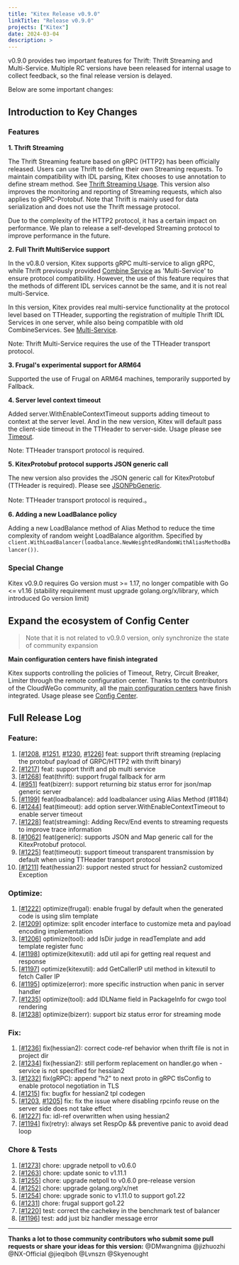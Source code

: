 ```yaml
---
title: "Kitex Release v0.9.0"
linkTitle: "Release v0.9.0"
projects: ["Kitex"]
date: 2024-03-04
description: >
---
```


v0.9.0 provides two important features for Thrift: Thrift Streaming and Multi-Service. Multiple RC versions have been released for internal usage to collect feedback, so the final release version is delayed.

Below are some important changes:

## **Introduction to Key Changes**

### Features
**1. Thrift Streaming**

The Thrift Streaming feature based on gRPC (HTTP2) has been officially released. Users can use Thrift to define their own Streaming requests. To maintain compatibility with IDL parsing, Kitex chooses to use annotation to define stream method. See [Thrift Streaming Usage](/docs/kitex/tutorials/basic-feature/protocol/transport-streaming/thrift_streaming/). This version also improves the monitoring and reporting of Streaming requests, which also applies to gRPC-Protobuf. Note that Thrift is mainly used for data serialization and does not use the Thrift message protocol.

Due to the complexity of the HTTP2 protocol, it has a certain impact on performance. We plan to release a self-developed Streaming protocol to improve performance in the future.

**2. Full Thrift MultiService support**

In the v0.8.0 version, Kitex supports gRPC multi-service to align gRPC, while Thrift previously provided [Combine Service](/docs/kitex/tutorials/code-gen/combine_service/) as 'Multi-Service' to ensure protocol compatibility. However, the use of this feature requires that the methods of different IDL services cannot be the same, and it is not real multi-Service.

In this version, Kitex provides real multi-service functionality at the protocol level based on TTHeader, supporting the registration of multiple Thrift IDL Services in one server, while also being compatible with old CombineServices. See [Multi-Service](/docs/kitex/tutorials/advanced-feature/multi_service/).

Note: Thrift Multi-Service requires the use of the TTHeader transport protocol.

**3. Frugal's experimental support for ARM64**

Supported the use of Frugal on ARM64 machines, temporarily supported by Fallback.

**4. Server level context timeout**

Added server.WithEnableContextTimeout supports adding timeout to context at the server level. And in the new version, Kitex will default pass the client-side timeout in the TTHeader to server-side.  Usage please see [Timeout](/docs/kitex/tutorials/service-governance/timeout/).

Note: TTHeader transport protocol is required.

**5. KitexProtobuf protocol supports JSON generic call**

The new version also provides the JSON generic call for KitexProtobuf (TTHeader is required). Please see [JSONPbGeneric](/docs/kitex/tutorials/advanced-feature/generic-call/basic_usage/#jsonpbgeneric).

Note: TTHeader transport protocol is required.。

**6. Adding a new LoadBalance policy**

Adding a new LoadBalance method of Alias Method to reduce the time complexity of random weight LoadBalance algorithm. Specified by `client.WithLoadBalancer(loadbalance.NewWeightedRandomWithAliasMethodBalancer())`.



### Special Change

Kitex v0.9.0 requires Go version must >= 1.17, no longer compatible with Go <= v1.16 (stability requirement must upgrade golang.org/x/library, which introduced Go version limit)

## **Expand the ecosystem of Config Center**

> Note that it is not related to v0.9.0 version, only synchronize the state of community expansion

**Main configuration centers have finish integrated**

Kitex supports controlling the policies of Timeout, Retry, Circuit Breaker, Limiter through the remote configuration center. Thanks to the contributors of the CloudWeGo community, all the [main configuration centers](/docs/kitex/tutorials/service-governance/config-center/) have finish integrated. Usage please see [Config Center](/docs/kitex/tutorials/service-governance/config-center/).

## **Full Release Log**

### Feature:
1. [[#1208](https://github.com/cloudwego/kitex/pull/1208), [#1251](https://github.com/cloudwego/kitex/pull/1251), [#1230](https://github.com/cloudwego/kitex/pull/1230), [#1226](https://github.com/cloudwego/kitex/pull/1226)] feat: support thrift streaming (replacing the protobuf payload of GRPC/HTTP2 with thrift binary)
2. [[#1217](https://github.com/cloudwego/kitex/pull/1217)] feat: support thrift and pb multi service
3. [[#1268](https://github.com/cloudwego/kitex/pull/1268)] feat(thrift): support frugal fallback for arm
4. [[#951](https://github.com/cloudwego/kitex/pull/951)] feat(bizerr): support returning biz status error for json/map generic server
5. [[#1199](https://github.com/cloudwego/kitex/pull/1199)] feat(loadbalance): add loadbalancer using Alias Method (#1184)
6. [[#1244](https://github.com/cloudwego/kitex/pull/1244)] feat(timeout): add option server.WithEnableContextTimeout to enable server timeout
7. [[#1228](https://github.com/cloudwego/kitex/pull/1228)] feat(streaming): Adding Recv/End events to streaming requests to improve trace information
8. [[#1062](https://github.com/cloudwego/kitex/pull/1062)] feat(generic): supports JSON and Map generic call for the KitexProtobuf protocol.
9. [[#1225](https://github.com/cloudwego/kitex/pull/1225)] feat(timeout): support timeout transparent transmission by default when using TTHeader transport protocol
10. [[#1211](https://github.com/cloudwego/kitex/pull/1211)] feat(hessian2): support nested struct for hessian2 customized Exception

### Optimize:
1. [[#1222](https://github.com/cloudwego/kitex/pull/1222)] optimize(frugal): enable frugal by default when the generated code is using slim template
2. [[#1209](https://github.com/cloudwego/kitex/pull/1209)] optimize: split encoder interface to customize meta and payload encoding implementation
3. [[#1206](https://github.com/cloudwego/kitex/pull/1206)] optimize(tool): add IsDir judge in readTemplate and add template register func
4. [[#1198](https://github.com/cloudwego/kitex/pull/1198)] optimize(kitexutil): add util api for getting real request and response
5. [[#1197](https://github.com/cloudwego/kitex/pull/1197)] optimize(kitexutil): add GetCallerIP util method in kitexutil to fetch Caller IP
6. [[#1195](https://github.com/cloudwego/kitex/pull/1195)] optimize(error): more specific instruction when panic in server handler
7. [[#1235](https://github.com/cloudwego/kitex/pull/1235)] optimize(tool): add IDLName field in PackageInfo for cwgo tool rendering
8. [[#1238](https://github.com/cloudwego/kitex/pull/1238)] optimize(bizerr): support biz status error for streaming mode

### Fix:
1. [[#1236](https://github.com/cloudwego/kitex/pull/1236)] fix(hessian2): correct code-ref behavior when thrift file is not in project dir
2. [[#1234](https://github.com/cloudwego/kitex/pull/1234)] fix(hessian2): still perform replacement on handler.go when -service is not specified for hessian2
3. [[#1232](https://github.com/cloudwego/kitex/pull/1232)] fix(gRPC): append "h2" to next proto in gRPC tlsConfig to enable protocol negotiation in TLS
4. [[#1215](https://github.com/cloudwego/kitex/pull/1215)] fix: bugfix for hessian2 tpl codegen
5. [[#1203](https://github.com/cloudwego/kitex/pull/1203), [#1205](https://github.com/cloudwego/kitex/pull/1205)] fix: fix the issue where disabling rpcinfo reuse on the server side does not take effect
6. [[#1227](https://github.com/cloudwego/kitex/pull/1227)] fix: idl-ref overwritten when using hessian2
7. [[#1194](https://github.com/cloudwego/kitex/pull/1194)] fix(retry): always set RespOp && preventive panic to avoid dead loop

### Chore & Tests
1. [[#1273](https://github.com/cloudwego/kitex/pull/1273)] chore: upgrade netpoll to v0.6.0
2. [[#1263](https://github.com/cloudwego/kitex/pull/1263)] chore: update sonic to v1.11.1
3. [[#1255](https://github.com/cloudwego/kitex/pull/1255)] chore: upgrade netpoll to v0.6.0 pre-release version
4. [[#1252](https://github.com/cloudwego/kitex/pull/1252)] chore: upgrade golang.org/x/net
5. [[#1254](https://github.com/cloudwego/kitex/pull/1254)] chore: upgrade sonic to v1.11.0 to support go1.22
6. [[#1231](https://github.com/cloudwego/kitex/pull/1231)] chore: frugal support go1.22
7. [[#1220](https://github.com/cloudwego/kitex/pull/1220)] test: correct the cachekey in the benchmark test of balancer
8. [[#1196](https://github.com/cloudwego/kitex/pull/1196)] test: add just biz handler message error

------
**Thanks a lot to those community contributors who submit some pull requests or share your ideas for this version:**
@DMwangnima @jizhuozhi @NX-Official @jieqiboh @Lvnszn @Skyenought 
